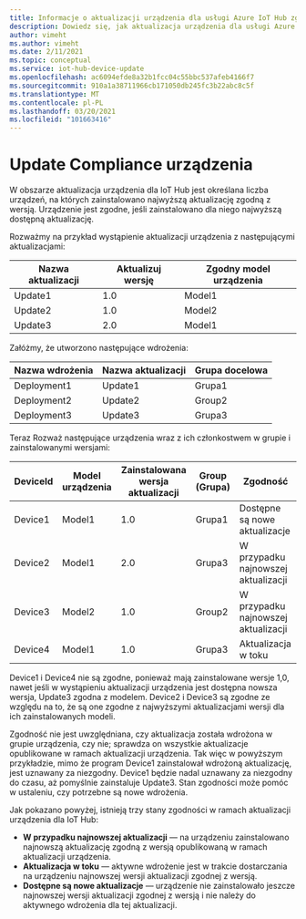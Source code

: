 ```yaml
---
title: Informacje o aktualizacji urządzenia dla usługi Azure IoT Hub zgodności | Microsoft Docs
description: Dowiedz się, jak aktualizacja urządzenia dla usługi Azure IoT Hub mierzenia zgodności aktualizacji urządzeń.
author: vimeht
ms.author: vimeht
ms.date: 2/11/2021
ms.topic: conceptual
ms.service: iot-hub-device-update
ms.openlocfilehash: ac6094efde8a32b1fcc04c55bbc537afeb4166f7
ms.sourcegitcommit: 910a1a38711966cb171050db245fc3b22abc8c5f
ms.translationtype: MT
ms.contentlocale: pl-PL
ms.lasthandoff: 03/20/2021
ms.locfileid: "101663416"
---
```

# <a name="device-update-compliance"></a>Update Compliance urządzenia

W obszarze aktualizacja urządzenia dla IoT Hub jest określana liczba urządzeń, na których zainstalowano najwyższą aktualizację zgodną z wersją. Urządzenie jest zgodne, jeśli zainstalowano dla niego najwyższą dostępną aktualizację. 

Rozważmy na przykład wystąpienie aktualizacji urządzenia z następującymi aktualizacjami:

|Nazwa aktualizacji|Aktualizuj wersję|Zgodny model urządzenia|
|-----------|--------------|-----------------------|
|Update1    |1.0    |Model1|
|Update2    |1.0    |Model2|
|Update3    |2.0    |Model1|

Załóżmy, że utworzono następujące wdrożenia:

|Nazwa wdrożenia    |Nazwa aktualizacji    |Grupa docelowa|
|-----------|--------------|-------------------|
|Deployment1    |Update1    |Grupa1|
|Deployment2    |Update2    |Group2|
|Deployment3    |Update3    |Grupa3|

Teraz Rozważ następujące urządzenia wraz z ich członkostwem w grupie i zainstalowanymi wersjami:

|DeviceId   |Model urządzenia   |Zainstalowana wersja aktualizacji|Group (Grupa) |Zgodność|
|-----------|--------------|-----------------------|-----|---------|
|Device1    |Model1 |1.0    |Grupa1 |Dostępne są nowe aktualizacje</span>|
|Device2    |Model1 |2.0    |Grupa3 |W przypadku najnowszej aktualizacji|
|Device3    |Model2 |1.0    |Group2 |W przypadku najnowszej aktualizacji|
|Device4    |Model1 |1.0    |Grupa3 |Aktualizacja w toku|

Device1 i Device4 nie są zgodne, ponieważ mają zainstalowane wersje 1,0, nawet jeśli w wystąpieniu aktualizacji urządzenia jest dostępna nowsza wersja, Update3 zgodna z modelem. Device2 i Device3 są zgodne ze względu na to, że są one zgodne z najwyższymi aktualizacjami wersji dla ich zainstalowanych modeli.

Zgodność nie jest uwzględniana, czy aktualizacja została wdrożona w grupie urządzenia, czy nie; sprawdza on wszystkie aktualizacje opublikowane w ramach aktualizacji urządzenia. Tak więc w powyższym przykładzie, mimo że program Device1 zainstalował wdrożoną aktualizację, jest uznawany za niezgodny. Device1 będzie nadal uznawany za niezgodny do czasu, aż pomyślnie zainstaluje Update3. Stan zgodności może pomóc w ustaleniu, czy potrzebne są nowe wdrożenia. 

Jak pokazano powyżej, istnieją trzy stany zgodności w ramach aktualizacji urządzenia dla IoT Hub:

*   **W przypadku najnowszej aktualizacji** — na urządzeniu zainstalowano najnowszą aktualizację zgodną z wersją opublikowaną w ramach aktualizacji urządzenia.
*   **Aktualizacja w toku** — aktywne wdrożenie jest w trakcie dostarczania na urządzeniu najnowszej wersji aktualizacji zgodnej z wersją.
*   **Dostępne są nowe aktualizacje** — urządzenie nie zainstalowało jeszcze najnowszej wersji aktualizacji zgodnej z wersją i nie należy do aktywnego wdrożenia dla tej aktualizacji.
